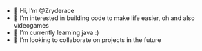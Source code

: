 - 👋 Hi, I’m @Zryderace
- 👀 I’m interested in building code to make life easier, oh and also videogames
- 🌱 I’m currently learning java :)
- 💞️ I’m looking to collaborate on projects in the future

<!---
Zryderace/Zryderace is a ✨ special ✨ repository because its `README.md` (this file) appears on your GitHub profile.
You can click the Preview link to take a look at your changes.
--->
